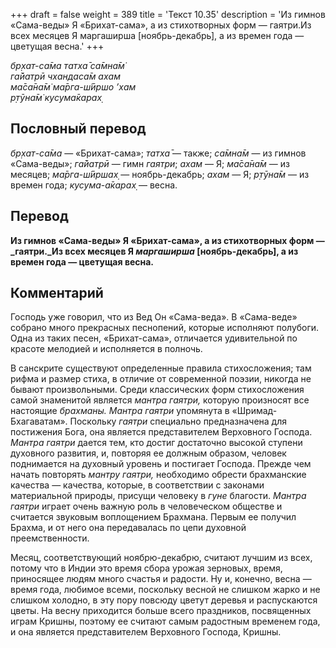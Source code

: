 +++
draft = false
weight = 389
title = 'Текст 10.35'
description = 'Из гимнов «Сама-веды» Я «Брихат-сама», а из стихотворных форм — гаятри.Из всех месяцев Я маргаширша [ноябрь-декабрь], а из времен года — цветущая весна.'
+++

_бр̣хат-са̄ма татха̄ са̄мна̄м̇  
га̄йатрӣ чхандаса̄м ахам  
ма̄са̄на̄м̇ ма̄рга-ш́ӣршо ’хам  
р̣тӯна̄м̇ кусума̄карах̣_

## Пословный перевод

_бр̣хат_\-_са̄ма_ — «Брихат-сама»; _татха̄_ — также; _са̄мна̄м_ — из гимнов «Сама-веды»; _га̄йатрӣ_ — гимн _гаятри_; _ахам_ — Я; _ма̄са̄на̄м_ — из месяцев; _ма̄рга_\-_ш́ӣршах̣_ — ноябрь-декабрь; _ахам_ — Я; _р̣тӯна̄м_ — из времен года; _кусума_\-_а̄карах̣_ — весна.

## Перевод

**Из гимнов «Сама-веды» Я «Брихат-сама», а из стихотворных форм — _гаятри._Из всех месяцев Я _маргаширша_ \[ноябрь-декабрь\], а из времен года — цветущая весна.**

## Комментарий

Господь уже говорил, что из Вед Он «Сама-веда». В «Сама-веде» собрано много прекрасных песнопений, которые исполняют полубоги. Одна из таких песен, «Брихат-сама», отличается удивительной по красоте мелодией и исполняется в полночь.

В санскрите существуют определенные правила стихосложения; там рифма и размер стиха, в отличие от современной поэзии, никогда не бывают произвольными. Среди классических форм стихосложения самой знаменитой является _мантра гаятри,_ которую произносят все настоящие _брахманы. Мантра гаятри_ упомянута в «Шримад-Бхагаватам». Поскольку _гаятри_ специально предназначена для постижения Бога, она является представителем Верховного Господа. _Мантра гаятри_ дается тем, кто достиг достаточно высокой ступени духовного развития, и, повторяя ее должным образом, человек поднимается на духовный уровень и постигает Господа. Прежде чем начать повторять _мантру гаятри,_ необходимо обрести брахманские качества — качества, которые, в соответствии с законами материальной природы, присущи человеку в _гуне_ благости. _Мантра гаятри_ играет очень важную роль в человеческом обществе и считается звуковым воплощением Брахмана. Первым ее получил Брахма, и от него она передавалась по цепи духовной преемственности.

Месяц, соответствующий ноябрю-декабрю, считают лучшим из всех, потому что в Индии это время сбора урожая зерновых, время, приносящее людям много счастья и радости. Ну и, конечно, весна — время года, любимое всеми, поскольку весной не слишком жарко и не слишком холодно, в эту пору повсюду цветут деревья и распускаются цветы. На весну приходится больше всего праздников, посвященных играм Кришны, поэтому ее считают самым радостным временем года, и она является представителем Верховного Господа, Кришны.
